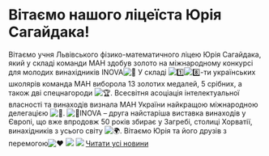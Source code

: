 
# Вітаємо нашого ліцеїста Юрія Сагайдака!
Вітаємо учня Львівського фізико-математичного ліцею Юрія Сагайдака, який у складі команди МАН здобув золото на міжнародному конкурсі для молодих винахідників INOVA![🎉](https://www.facebook.com/images/emoji.php/v9/t8c/1/16/1f389.png)
У складі ![1️⃣](https://www.facebook.com/images/emoji.php/v9/t7a/1/16/31_20e3.png)![8️⃣](https://www.facebook.com/images/emoji.php/v9/t53/1/16/38_20e3.png)-ти українських школярів команда МАН виборола 13 золотих медалей, 5 срібних, а також дві спецнагороди ![🏆](https://www.facebook.com/images/emoji.php/v9/tbe/1/16/1f3c6.png). Всесвітня асоціація інтелектуальної власності та винаходів визнала МАН України найкращою міжнародною делегацією ![🤩](https://www.facebook.com/images/emoji.php/v9/t58/1/16/1f929.png).
![📎](https://www.facebook.com/images/emoji.php/v9/tae/1/16/1f4ce.png)INOVA – друга найстаріша виставка винаходів у Європі, що вже впродовж 50 років збирає у Загребі, столиці Хорватії, винахідників з усього світу ![🌍](https://www.facebook.com/images/emoji.php/v9/t3f/1/16/1f30d.png).
Вітаємо Юрія та його друзів з перемогою![❤️](https://www.facebook.com/images/emoji.php/v9/t6c/1/16/2764.png)
![](/images/вітаємо-нашого-ліцеїста-юрія-сагайдака/сагайдак1.jpg)
![](/images/вітаємо-нашого-ліцеїста-юрія-сагайдака/сагайдак2.jpg)
[Читати усі новини](/news)
       
